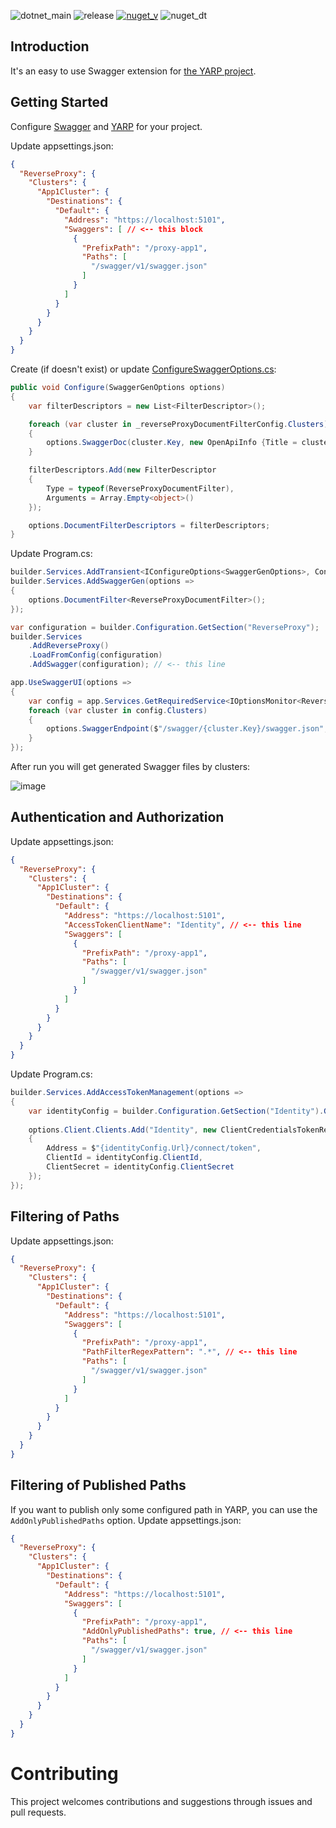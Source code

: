 ![dotnet_main](https://github.com/andreytreyt/yarp-swagger/actions/workflows/dotnet.yml/badge.svg?branch=main)
![release](https://github.com/andreytreyt/yarp-swagger/actions/workflows/release.yml/badge.svg)
[![nuget_v](https://img.shields.io/nuget/v/Treyt.Yarp.ReverseProxy.Swagger?logo=nuget)](https://www.nuget.org/packages/Treyt.Yarp.ReverseProxy.Swagger/)
![nuget_dt](https://img.shields.io/nuget/dt/Treyt.Yarp.ReverseProxy.Swagger?logo=nuget)

## Introduction

It's an easy to use Swagger extension for [the YARP project](https://github.com/microsoft/reverse-proxy).

## Getting Started

Configure [Swagger](https://learn.microsoft.com/en-us/aspnet/core/tutorials/getting-started-with-swashbuckle) and [YARP](https://microsoft.github.io/reverse-proxy/articles/getting-started.html) for your project.

Update appsettings.json:

```json lines
{
  "ReverseProxy": {
    "Clusters": {
      "App1Cluster": {
        "Destinations": {
          "Default": {
            "Address": "https://localhost:5101",
            "Swaggers": [ // <-- this block
              {
                "PrefixPath": "/proxy-app1",
                "Paths": [
                  "/swagger/v1/swagger.json"
                ]
              }
            ]
          }
        }
      }
    }
  }
}
```

Create (if doesn't exist) or update [ConfigureSwaggerOptions.cs](sample/Yarp/Configs/ConfigureSwaggerOptions.cs):

```csharp
public void Configure(SwaggerGenOptions options)
{
    var filterDescriptors = new List<FilterDescriptor>();

    foreach (var cluster in _reverseProxyDocumentFilterConfig.Clusters)
    {
        options.SwaggerDoc(cluster.Key, new OpenApiInfo {Title = cluster.Key, Version = cluster.Key});
    }

    filterDescriptors.Add(new FilterDescriptor
    {
        Type = typeof(ReverseProxyDocumentFilter),
        Arguments = Array.Empty<object>()
    });

    options.DocumentFilterDescriptors = filterDescriptors;
}
```

Update Program.cs:

```csharp
builder.Services.AddTransient<IConfigureOptions<SwaggerGenOptions>, ConfigureSwaggerOptions>();
builder.Services.AddSwaggerGen(options =>
{
    options.DocumentFilter<ReverseProxyDocumentFilter>();
});
```

```csharp
var configuration = builder.Configuration.GetSection("ReverseProxy");
builder.Services
    .AddReverseProxy()
    .LoadFromConfig(configuration)
    .AddSwagger(configuration); // <-- this line
```

```csharp
app.UseSwaggerUI(options =>
{
    var config = app.Services.GetRequiredService<IOptionsMonitor<ReverseProxyDocumentFilterConfig>>().CurrentValue;
    foreach (var cluster in config.Clusters)
    {
        options.SwaggerEndpoint($"/swagger/{cluster.Key}/swagger.json", cluster.Key);
    }
});
```

After run you will get generated Swagger files by clusters:

![image](https://raw.githubusercontent.com/andreytreyt/yarp-swagger/main/README.png)

## Authentication and Authorization

Update appsettings.json:

```json lines
{
  "ReverseProxy": {
    "Clusters": {
      "App1Cluster": {
        "Destinations": {
          "Default": {
            "Address": "https://localhost:5101",
            "AccessTokenClientName": "Identity", // <-- this line
            "Swaggers": [
              {
                "PrefixPath": "/proxy-app1",
                "Paths": [
                  "/swagger/v1/swagger.json"
                ]
              }
            ]
          }
        }
      }
    }
  }
}
```

Update Program.cs:

```csharp
builder.Services.AddAccessTokenManagement(options =>
{
    var identityConfig = builder.Configuration.GetSection("Identity").Get<IdentityConfig>()!;
    
    options.Client.Clients.Add("Identity", new ClientCredentialsTokenRequest
    {
        Address = $"{identityConfig.Url}/connect/token",
        ClientId = identityConfig.ClientId,
        ClientSecret = identityConfig.ClientSecret
    });
});
```

## Filtering of Paths

Update appsettings.json:

```json lines
{
  "ReverseProxy": {
    "Clusters": {
      "App1Cluster": {
        "Destinations": {
          "Default": {
            "Address": "https://localhost:5101",
            "Swaggers": [
              {
                "PrefixPath": "/proxy-app1",
                "PathFilterRegexPattern": ".*", // <-- this line
                "Paths": [
                  "/swagger/v1/swagger.json"
                ]
              }
            ]
          }
        }
      }
    }
  }
}
```

## Filtering of Published Paths

If you want to publish only some configured path in YARP, you can use the `AddOnlyPublishedPaths` option.
Update appsettings.json:

```json lines
{
  "ReverseProxy": {
    "Clusters": {
      "App1Cluster": {
        "Destinations": {
          "Default": {
            "Address": "https://localhost:5101",
            "Swaggers": [
              {
                "PrefixPath": "/proxy-app1",
                "AddOnlyPublishedPaths": true, // <-- this line
                "Paths": [
                  "/swagger/v1/swagger.json"
                ]
              }
            ]
          }
        }
      }
    }
  }
}
```

# Contributing

This project welcomes contributions and suggestions through issues and pull requests.
